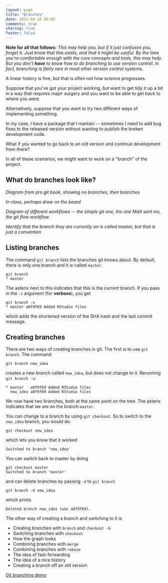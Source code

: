 ```yaml
---
layout: page
title: "Branches"
date: 2013-04-16 09:00
comments: true
sharing: true
footer: false
---
```


**Note for all that follows:** *This may help you, but if it just
confuses you, forget it.  Just know that this exists, and that it
might be useful.  By the time you're comfortable enough with the core
concepts and tools, this may help.  But you don't **have** to know how
to do branching to use version control.  In fact, branching is fairly
rare in most other version control systems.*

A linear history is fine, but that is often not how science
progresses.

Suppose that you've got your project working, but want to get tidy it
up a bit in a way that requires major surgery and you want to be able
to get back to where you were.

Alternatively, suppose that you want to try two different ways of
implementing something.

In my case, I have a package that I mantain -- sometimes I need to add
bug fixes to the released version without wanting to publish the
broken development code.

What if you wanted to go back to an old version and continue
development from there?

In all of these scenarios, we might want to work on a "branch" of the
project.

## What do branches look like?

*Diagram from pro git book, showing no branches, then branches*

*In class, perhaps draw on the board*

*Diagram of different workflows -- the simple git one, the one Matt
 sent me, the git flow workflow*

*Identify that the branch they are currently on is called master, but
 that is just a convention*
 
## Listing branches

The command `git branch` lists the branches git knows about.  By
default, there is only one branch and it is called `master`.

```
git branch
* master
```

The asterix next to this indicates that this is the *current* branch.
If you pass in the `-v` argument (for **verbose**), you get

```
git branch -v
* master a0f9f69 Added RStudio files
```

which adds the shortened version of the SHA hash and the last commit
message.

## Creating branches

There are two ways of creating branches in git.  The first is to use
`git branch`.  The command 

```
git branch new_idea
```

creates a new branch called `new_idea`, but does not change to it.
Rerunning `git branch -v`:

```
* master   a0f9f69 Added RStudio files
  new_idea a0f9f69 Added RStudio files
```

We now have two branches, both at the same point on the tree.  The
asterix indicates that we are on the branch `master`.

You can change to a branch by using `git checkout`.  So to switch to
the `new_idea` branch, you would do:

```
git checkout new_idea
```

which lets you know that it worked

```
Switched to branch 'new_idea'
```

You can switch back to master by doing

```
git checkout master
Switched to branch 'master'
```

and can delete branches by passing `-d` to `git branch`

```
git branch -d new_idea
```

which prints

```
Deleted branch new_idea (was a0f9f69).
```

The other way of creating a branch and switching to it is 








* Creating branches with `branch` and `checkout -b`
* Switching branches with `checkout`
* How the graph looks
* Combining branches with `merge`
* Combining branches with `rebase`
* The idea of fast-forwarding
* The idea of a nice history
* Creating a branch off an old version

[Git branching demo](http://pcottle.github.io/learnGitBranching/?NODEMO)



